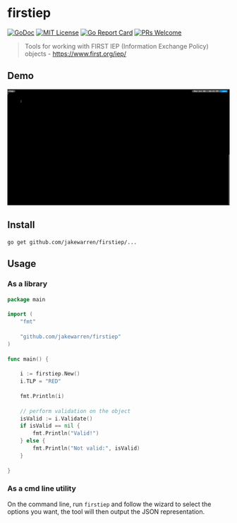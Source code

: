 # firstiep
[![GoDoc](https://img.shields.io/badge/godoc-reference-blue.svg)](https://godoc.org/github.com/jakewarren/firstiep)
[![MIT License](http://img.shields.io/badge/license-MIT-blue.svg?style=flat-square)](https://github.com/jakewarren/firstiep/blob/master/LICENSE)
[![Go Report Card](https://goreportcard.com/badge/github.com/jakewarren/firstiep)](https://goreportcard.com/report/github.com/jakewarren/firstiep)
[![PRs Welcome](https://img.shields.io/badge/PRs-welcome-brightgreen.svg?style=shields)](http://makeapullrequest.com)

> Tools for working with FIRST IEP (Information Exchange Policy) objects - https://www.first.org/iep/

## Demo
![](demo.gif)

## Install

```
go get github.com/jakewarren/firstiep/...
```

## Usage
### As a library

```go
package main

import (
	"fmt"

	"github.com/jakewarren/firstiep"
)

func main() {

	i := firstiep.New()
	i.TLP = "RED"

	fmt.Println(i)

	// perform validation on the object
	isValid := i.Validate()
	if isValid == nil {
		fmt.Println("Valid!")
	} else {
		fmt.Println("Not valid:", isValid)
	}

}
```

### As a cmd line utility

On the command line, run `firstiep` and follow the wizard to select the options you want, the tool will then output the JSON representation.
